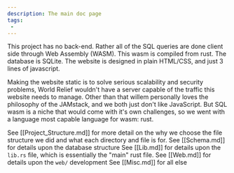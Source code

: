 ```yaml
---
description: The main doc page
tags:
 - 
---
```


This project has no back-end. Rather all of the SQL queries are done client side through Web Assembly (WASM). This wasm is compiled from rust. The database is SQLite. The website is designed in plain HTML/CSS, and just 3 lines of javascript.

Making the website static is to solve serious scalability and security problems, World Relief wouldn't have a server capable of the traffic this website needs to manage. Other than that willem personally loves the philosophy of the JAMstack, and we both just don't like JavaScript. But SQL wasm is a niche that would come with it's own challenges, so we went with a language most capable language for wasm: rust.

See [[Project_Structure.md]] for more detail on the why we choose the file structure we did and what each directory and file is for.
See [[Schema.md]] for details upon the database structure
See [[Lib.md]] for details upon the `lib.rs` file, which is essentially the "main" rust file.
See [[Web.md]] for details upon the `web/` development
See [[Misc.md]] for all else